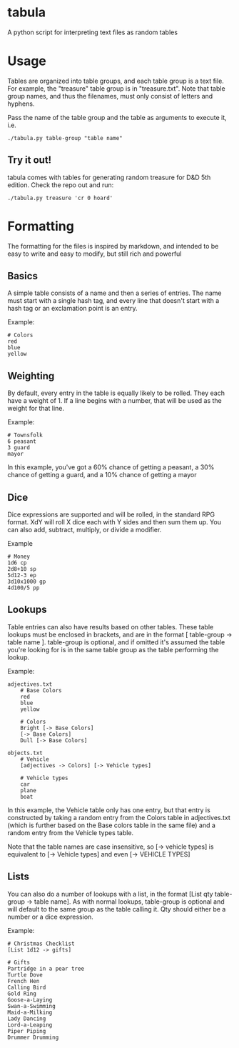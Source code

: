 tabula
======

A python script for interpreting text files as random tables

Usage
=====

Tables are organized into table groups, and each table group is a text file. For example, the "treasure" table group is in "treasure.txt". Note that table group names, and thus the filenames, must only consist of letters and hyphens.

Pass the name of the table group and the table as arguments to execute it, i.e.

	./tabula.py table-group "table name"

Try it out!
-----------
tabula comes with tables for generating random treasure for D&D 5th edition. Check the repo out and run:

	./tabula.py treasure 'cr 0 hoard'

Formatting
==========

The formatting for the files is inspired by markdown, and intended to be easy to write and easy to modify, but still rich and powerful

Basics
------

A simple table consists of a name and then a series of entries. The name must start with a single hash tag, and every line that doesn't start with a hash tag or an exclamation point is an entry.

Example:

	# Colors
	red
	blue
	yellow

Weighting
---------

By default, every entry in the table is equally likely to be rolled. They each have a weight of 1. If a line begins with a number, that will be used as the weight for that line.

Example:

	# Townsfolk
	6 peasant
	3 guard
	mayor

In this example, you've got a 60% chance of getting a peasant, a 30% chance of getting a guard, and a 10% chance of getting a mayor

Dice
----

Dice expressions are supported and will be rolled, in the standard RPG format. XdY will roll X dice each with Y sides and then sum them up. You can also add, subtract, multiply, or divide a modifier.

Example

	# Money
	1d6 cp
	2d8+10 sp
	5d12-3 ep
	3d10x1000 gp
	4d100/5 pp

Lookups
-------

Table entries can also have results based on other tables. These table lookups must be enclosed in brackets, and are in the format [ table-group -> table name ]. table-group is optional, and if omitted it's assumed the table you're looking for is in the same table group as the table performing the lookup.

Example:

	adjectives.txt
		# Base Colors
		red
		blue
		yellow

		# Colors
		Bright [-> Base Colors]
		[-> Base Colors]
		Dull [-> Base Colors]

	objects.txt
		# Vehicle
		[adjectives -> Colors] [-> Vehicle types]

		# Vehicle types
		car
		plane
		boat

In this example, the Vehicle table only has one entry, but that entry is constructed by taking a random entry from the Colors table in adjectives.txt (which is further based on the Base colors table in the same file) and a random entry from the Vehicle types table.

Note that the table names are case insensitive, so [-> vehicle types] is equivalent to [-> Vehicle types] and even [-> VEHICLE TYPES]

Lists
-----

You can also do a number of lookups with a list, in the format [List qty table-group -> table name]. As with normal lookups, table-group is optional and will default to the same group as the table calling it. Qty should either be a number or a dice expression.

Example:

	# Christmas Checklist
	[List 1d12 -> gifts]

	# Gifts
	Partridge in a pear tree
	Turtle Dove
	French Hen
	Calling Bird
	Gold Ring
	Goose-a-Laying
	Swan-a-Swimming
	Maid-a-Milking
	Lady Dancing
	Lord-a-Leaping
	Piper Piping
	Drummer Drumming
